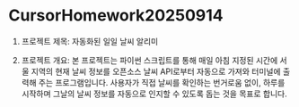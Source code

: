 # CursorHomework20250914

1. 프로젝트 제목:
자동화된 일일 날씨 알리미

2. 프로젝트 개요:
본 프로젝트는 파이썬 스크립트를 통해 매일 아침 지정된 시간에 서울 지역의 현재 날씨 정보를 오픈소스 날씨 API로부터 자동으로 가져와 터미널에 출력해 주는 프로그램입니다. 사용자가 직접 날씨를 확인하는 번거로움 없이, 하루를 시작하며 그날의 날씨 정보를 자동으로 인지할 수 있도록 돕는 것을 목표로 합니다.
